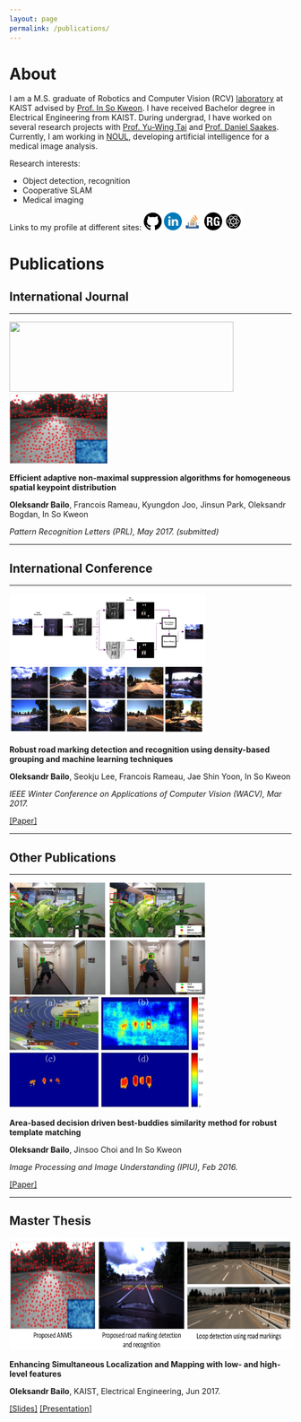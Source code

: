 ```yaml
---
layout: page
permalink: /publications/
---
```

# About

I am a M.S. graduate of Robotics and Computer Vision (RCV) [laboratory](http://rcv.kaist.ac.kr/) at KAIST advised by [Prof. In So Kweon](https://scholar.google.com/citations?user=XA8EOlEAAAAJ&hl=en). I have received Bachelor degree in Electrical Engineering from KAIST. During undergrad, I have worked on several research projects with [Prof. Yu-Wing Tai](https://scholar.google.com/citations?user=nFhLmFkAAAAJ&hl=en) and [Prof. Daniel Saakes](http://mid.kaist.ac.kr/people/). Currently, I am working in [NOUL](https://noul.kr/), developing artificial intelligence for a medical image analysis.


Research interests:

* Object detection, recognition
* Cooperative SLAM
* Medical imaging


Links to my profile at different sites:
[<img src="/images/github-logo.png">](https://github.com/BAILOOL)
[<img src="/images/linkedin_logo.png">](https://www.linkedin.com/in/abailo)
[<img src="/images/stackoverflow_logo.png" width="32" height = "32">](https://stackoverflow.com/users/5071791/alex-bailo)
[<img src="/images/researchgate-logo.png">](https://www.researchgate.net/profile/Oleksandr_Bailo)
[<img src="/images/googlescholar_logo.png" width="32" height = "32">](https://scholar.google.co.kr/citations?user=we9Jb54AAAAJ&hl=en)

# Publications

## International Journal

----
<img src="/images/PRL_Flow.png" width="400" height = "125">  <img src="/images/PRL_Result.png" width="175" height = "125"> 

**Efficient adaptive non-maximal suppression algorithms for homogeneous spatial keypoint distribution**

**Oleksandr Bailo**, Francois Rameau, Kyungdon Joo, Jinsun Park, Oleksandr Bogdan, In So Kweon

*Pattern Recognition Letters (PRL), May 2017. (submitted)*


----

## International Conference

----
<img src="/images/WACV16_flow.png" width="350" height = "125">  <img src="/images/WACV16_Results.png" width="350" height = "125"> 

**Robust road marking detection and recognition using density-based grouping and machine learning techniques**

**Oleksandr Bailo**, Seokju Lee, Francois Rameau, Jae Shin Yoon, In So Kweon

*IEEE Winter Conference on Applications of Computer Vision (WACV), Mar 2017.*

[[Paper]](https://www.researchgate.net/publication/312286941_Robust_Road_Marking_Detection_and_Recognition_Using_Density-Based_Grouping_and_Machine_Learning_Techniques)

----

## Other Publications


----
<img src="/images/IPIU16_Teaser.png" width="350" height = "200">  <img src="/images/IPIU16_Method.png" width="350" height = "200"> 

**Area-based decision driven best-buddies similarity method for robust template matching**

**Oleksandr Bailo**, Jinsoo Choi and In So Kweon

*Image Processing and Image Understanding (IPIU), Feb 2016.*

[[Paper]](https://drive.google.com/open?id=0B7gHxBEfGEWcZ0pIUk14QVpIRmc)

----

## Master Thesis

<img src="/images/MasterThesis_Teaser.png" width="700" height = "200">

**Enhancing Simultaneous Localization and Mapping with low- and high- level features**

**Oleksandr Bailo**, KAIST, Electrical Engineering, Jun 2017.

[[Slides]](https://1drv.ms/b/s!AiL1Yzy0p5YhgwtFdtFBY-MCNKsN)
[[Presentation]](https://1drv.ms/p/s!AiL1Yzy0p5Yhgw2g4_KDmI5jvsdj)